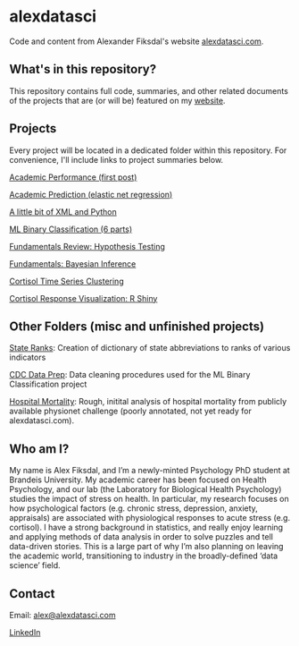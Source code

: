 # alexdatasci
Code and content from Alexander Fiksdal's website [alexdatasci.com](https://alexdatasci.com).

## What's in this repository?

This repository contains full code, summaries, and other related documents of the projects that are (or will be) featured on my [website](https://alexdatasci.com). 

## Projects

Every project will be located in a dedicated folder within this repository. For convenience, I'll include links to project summaries below.

[Academic Performance (first post)](https://github.com/fiksdala/alexdatasci/blob/master/academic_performance/academic_performance.md)

[Academic Prediction (elastic net regression)](https://github.com/fiksdala/alexdatasci/blob/master/academic_prediction/academic_prediction.md#introduction)

[A little bit of XML and Python](https://github.com/fiksdala/alexdatasci/blob/master/navigating_xml/xml_navigation.md)

[ML Binary Classification (6 parts)](https://github.com/fiksdala/alexdatasci/tree/master/cdc_binary_classification)

[Fundamentals Review: Hypothesis Testing](https://github.com/fiksdala/alexdatasci/tree/master/fundamentals)

[Fundamentals: Bayesian Inference](https://github.com/fiksdala/alexdatasci/tree/master/bayes)

[Cortisol Time Series Clustering](https://github.com/fiksdala/alexdatasci/tree/master/cort_time_series_cluster)

[Cortisol Response Visualization: R Shiny](https://github.com/fiksdala/alexdatasci/tree/master/diss_visualization)

## Other Folders (misc and unfinished projects)

[State Ranks](https://github.com/fiksdala/alexdatasci/tree/master/state_ranks): Creation of dictionary of state abbreviations to ranks of various indicators

[CDC Data Prep](https://github.com/fiksdala/alexdatasci/tree/master/cdc_data_prep): Data cleaning procedures used for the ML Binary Classification project

[Hospital Mortality](https://github.com/fiksdala/alexdatasci/tree/master/physionet_hosp_mortality): Rough, initital analysis of hospital mortality from publicly available physionet challenge (poorly annotated, not yet ready for alexdatasci.com).

## Who am I?

My name is Alex Fiksdal, and I’m a newly-minted Psychology PhD student at Brandeis University. My academic career has been focused on Health Psychology, and our lab (the Laboratory for Biological Health Psychology) studies the impact of stress on health. In particular, my research focuses on how psychological factors (e.g. chronic stress, depression, anxiety, appraisals) are associated with physiological responses to acute stress (e.g. cortisol). I have a strong background in statistics, and really enjoy learning and applying methods of data analysis in order to solve puzzles and tell data-driven stories. This is a large part of why I’m also planning on leaving the academic world, transitioning to industry in the broadly-defined ‘data science’ field.

## Contact

Email: [alex@alexdatasci.com](mailto:alex@alexdatasci.com)

[LinkedIn](https://www.linkedin.com/in/alexander-fiksdal-03a56721/)
